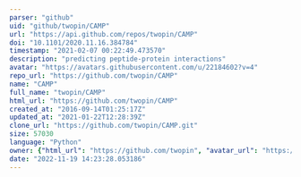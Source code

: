 ```yaml
---
parser: "github"
uid: "github/twopin/CAMP"
url: "https://api.github.com/repos/twopin/CAMP"
doi: "10.1101/2020.11.16.384784"
timestamp: "2021-02-07 00:22:49.473570"
description: "predicting peptide-protein interactions"
avatar: "https://avatars.githubusercontent.com/u/22184602?v=4"
repo_url: "https://github.com/twopin/CAMP"
name: "CAMP"
full_name: "twopin/CAMP"
html_url: "https://github.com/twopin/CAMP"
created_at: "2016-09-14T01:25:17Z"
updated_at: "2021-01-22T12:28:39Z"
clone_url: "https://github.com/twopin/CAMP.git"
size: 57030
language: "Python"
owner: {"html_url": "https://github.com/twopin", "avatar_url": "https://avatars.githubusercontent.com/u/22184602?v=4", "login": "twopin", "type": "User"}
date: "2022-11-19 14:23:28.053186"
---
```

